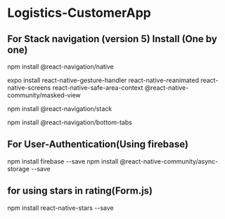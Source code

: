 # Logistics-CustomerApp

## For Stack navigation (version 5) Install (One by one)

npm install @react-navigation/native

expo install react-native-gesture-handler react-native-reanimated react-native-screens react-native-safe-area-context @react-native-community/masked-view

npm install @react-navigation/stack

npm install @react-navigation/bottom-tabs

## For User-Authentication(Using firebase)

npm install firebase --save
npm install @react-native-community/async-storage --save

## for using stars in rating(Form.js)

npm install react-native-stars --save 

